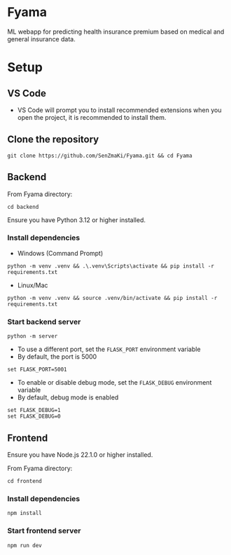 # Fyama

ML webapp for predicting health insurance premium based on medical and general insurance data.

# Setup

## VS Code

- VS Code will prompt you to install recommended extensions when you open the project, it is recommended to install them.

## Clone the repository

```
git clone https://github.com/SenZmaKi/Fyama.git && cd Fyama
```

## Backend

From Fyama directory:

```
cd backend
```

Ensure you have Python 3.12 or higher installed.

### Install dependencies

- Windows (Command Prompt)

```
python -m venv .venv && .\.venv\Scripts\activate && pip install -r requirements.txt
```

- Linux/Mac

```
python -m venv .venv && source .venv/bin/activate && pip install -r requirements.txt
```

### Start backend server

```
python -m server
```

- To use a different port, set the `FLASK_PORT` environment variable
- By default, the port is 5000

```
set FLASK_PORT=5001
```

- To enable or disable debug mode, set the `FLASK_DEBUG` environment variable
- By default, debug mode is enabled

```
set FLASK_DEBUG=1
set FLASK_DEBUG=0
```

## Frontend

Ensure you have Node.js 22.1.0 or higher installed.

From Fyama directory:

```
cd frontend
```

### Install dependencies

```
npm install
```

### Start frontend server

```
npm run dev
```
